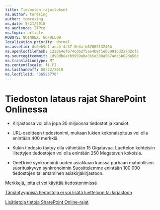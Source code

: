 ```yaml
---
title: Tiedoston rajoitukset
ms.author: toresing
author: tomresing
ms.date: 5/21/2018
ms.audience: ITPro
ms.topic: article
ROBOTS: NOINDEX, NOFOLLOW
localization_priority: Normal
ms.assetid: dc0eb9d1-aec4-4c37-8e4a-b67089f3246b
ms.openlocfilehash: 122da4ef674cdb2f5ae4b8f1eb3991bd2a7d2cfc
ms.sourcegitcommit: 1d98db8acb9959aba3b5e308a567ade6b62da56c
ms.translationtype: MT
ms.contentlocale: fi-FI
ms.lasthandoff: 08/22/2019
ms.locfileid: "36525776"
---
```

# <a name="file-upload-limits-in-sharepoint-online"></a>Tiedoston lataus rajat SharePoint Onlinessa

- Kirjastossa voi olla jopa 30 miljoonaa tiedostot ja kansiot.
    
- URL-osoitteen tiedostonimi, mukaan lukien kokonaispituus voi olla enintään 400 merkkiä.
    
- Kukin tiedosto täytyy olla vähintään 15 Gigatavua. Luettelon kohteisiin liitettyjen tiedostojen voi olla enintään 250 Megatavun kokoisia.
    
- OneDrive synkronointi uuden asiakkaan kanssa parhaan mahdollisen suorituskyvyn synkronoinnin Suosittelemme enintään 100 000 tiedostojen tallentaminen asiakirjakirjastoon. 
    
[Merkkejä, joita ei voi käyttää tiedostonimissä](https://go.microsoft.com/fwlink/?linkid=866430)
  
[Tämäntyyppisiä tiedostoja ei voi lisätä luetteloon tai kirjastoon](https://go.microsoft.com/fwlink/?linkid=273757)
  
[Lisätietoja tietoja SharePoint Online-rajat](https://go.microsoft.com/fwlink/?linkid=271273)
  

